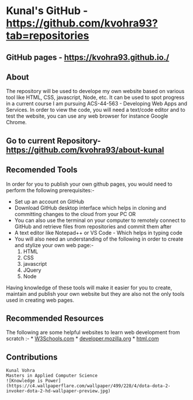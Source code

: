 # Kunal's GitHub - https://github.com/kvohra93?tab=repositories
## GitHub pages - https://kvohra93.github.io./ 
  
## About
The repository will be used to develope my own website based on various tool like HTML, CSS, javascript, Node, etc. It can be used to spot progress in a current course I am pursuing ACS-44-563 - Developing Web Apps and Services. In order to view the code, you will need a text/code editor and to test the website, you can use any web browser for instance Google Chrome.

## Go to current Repository- https://github.com/kvohra93/about-kunal

## Recomended Tools
In order for you to publish your own github pages, you would need to perform the following prerequisites:-
  * Set up an account on GitHub
  * Download GitHub desktop interface which helps in cloning and committing changes to the cloud from your PC
  OR
  * You can also use the terminal on your computer to remotely connect to GitHub and retrieve files from repositories and commit them after            
  * A text editor like Notepad++ or VS Code - Which helps in typing code
  * You will also need an understanding of the following in order to create and stylize your own web page:-
    1. HTML
    2. CSS
    3. javascript
    4. JQuery
    5. Node

Having knowledge of these tools will make it easier for you to create, maintain and publish your own website but they are also not the only tools used in creating web pages.

## Recommended Resources
  The following are some helpful websites to learn web development from scratch :-
    * [W3Schools.com](https://www.w3schools.com/)
    * [developer.mozilla.org](https://developer.mozilla.org/en-US/docs/Learn/Getting_started_with_the_web)
    * [html.com](https://html.com/)

 ## Contributions
    Kunal Vohra
    Masters in Applied Computer Science
    ![Knowledge is Power](https://c4.wallpaperflare.com/wallpaper/499/228/4/dota-dota-2-invoker-dota-2-hd-wallpaper-preview.jpg)    


